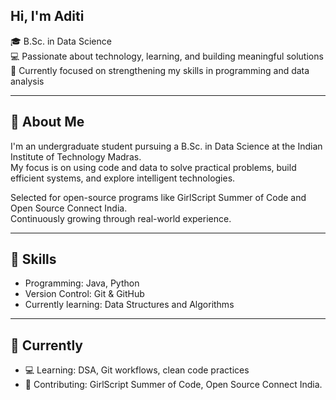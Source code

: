 ## Hi, I'm Aditi

🎓 B.Sc. in Data Science  
💻 Passionate about technology, learning, and building meaningful solutions  
🌱 Currently focused on strengthening my skills in programming and data analysis

---

## 🧾 About Me

I'm an undergraduate student pursuing a B.Sc. in Data Science at the Indian Institute of Technology Madras.  
My focus is on using code and data to solve practical problems, build efficient systems, and explore intelligent technologies.

Selected for open-source programs like GirlScript Summer of Code and Open Source Connect India.  
Continuously growing through real-world experience.

---

## 🧰 Skills

- Programming: Java, Python  
- Version Control: Git & GitHub  
- Currently learning: Data Structures and Algorithms

---

## 📌 Currently

- 💻 Learning: DSA, Git workflows, clean code practices  
- 🌱 Contributing: GirlScript Summer of Code, Open Source Connect India.
